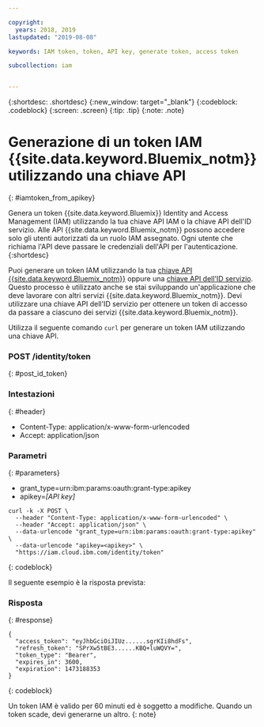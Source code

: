```yaml
---

copyright:
  years: 2018, 2019
lastupdated: "2019-08-08"

keywords: IAM token, token, API key, generate token, access token

subcollection: iam


---
```



{:shortdesc: .shortdesc}
{:new_window: target="_blank"}
{:codeblock: .codeblock}
{:screen: .screen}
{:tip: .tip}
{:note: .note}

# Generazione di un token IAM {{site.data.keyword.Bluemix_notm}} utilizzando una chiave API
{: #iamtoken_from_apikey}

Genera un token {{site.data.keyword.Bluemix}} Identity and Access Management (IAM) utilizzando la tua chiave API IAM o la chiave API dell'ID servizio. Alle API {{site.data.keyword.Bluemix_notm}} possono accedere solo gli utenti autorizzati da un ruolo IAM assegnato. Ogni utente che richiama l'API deve passare le credenziali dell'API per l'autenticazione.
{:shortdesc}

Puoi generare un token IAM utilizzando la tua [chiave API {{site.data.keyword.Bluemix_notm}}](/docs/iam?topic=iam-userapikey#userapikey) oppure una [chiave API dell'ID servizio](/docs/iam?topic=iam-serviceidapikeys#serviceidapikeys). Questo processo è utilizzato anche se stai sviluppando un'applicazione che deve lavorare con altri servizi {{site.data.keyword.Bluemix_notm}}. Devi utilizzare una chiave API dell'ID servizio per ottenere un token di accesso da passare a ciascuno dei servizi {{site.data.keyword.Bluemix_notm}}.


Utilizza il seguente comando `curl` per generare un token IAM utilizzando una chiave API.

### POST /identity/token
{: #post_id_token}

### Intestazioni
{: #header}

  - Content-Type: application/x-www-form-urlencoded
  - Accept: application/json


### Parametri
{: #parameters}

  - grant_type=urn:ibm:params:oauth:grant-type:apikey
  - apikey=*[API key]*

```
curl -k -X POST \
  --header "Content-Type: application/x-www-form-urlencoded" \
  --header "Accept: application/json" \
  --data-urlencode "grant_type=urn:ibm:params:oauth:grant-type:apikey" \
  --data-urlencode "apikey=<apikey>" \
  "https://iam.cloud.ibm.com/identity/token"
```
{: codeblock}

Il seguente esempio è la risposta prevista:

### Risposta
{: #response}

```
{
  "access_token": "eyJhbGciOiJIUz......sgrKIi8hdFs",
  "refresh_token": "SPrXw5tBE3......KBQ+luWQVY=",
  "token_type": "Bearer",
  "expires_in": 3600,
  "expiration": 1473188353
}
```
{: codeblock}

Un token IAM è valido per 60 minuti ed è soggetto a modifiche. Quando un token scade, devi generarne un altro.
{: note}
